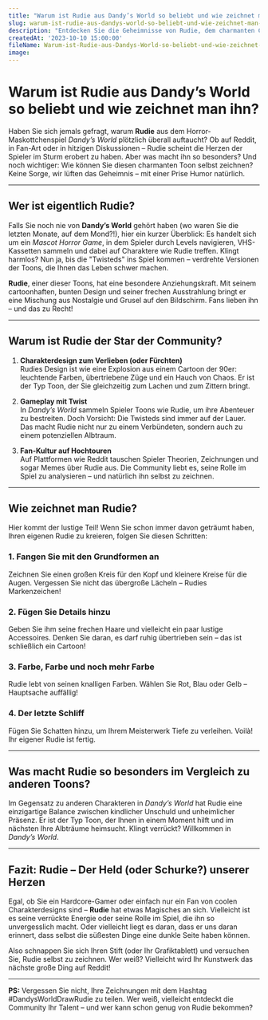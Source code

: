 ```yaml
---
title: "Warum ist Rudie aus Dandy’s World so beliebt und wie zeichnet man ihn?"
slug: warum-ist-rudie-aus-dandys-world-so-beliebt-und-wie-zeichnet-man-ihn
description: "Entdecken Sie die Geheimnisse von Rudie, dem charmanten Charakter aus Dandy’s World. Erfahren Sie, warum er die Community begeistert settings menu. und wie Sie ihn selbst zeichnen können!"
createdAt: '2023-10-10 15:00:00'
fileName: Warum-ist-Rudie-aus-Dandys-World-so-beliebt-und-wie-zeichnet-man-ihn.md
image: 
---
```


# Warum ist Rudie aus Dandy’s World so beliebt und wie zeichnet man ihn?

Haben Sie sich jemals gefragt, warum **Rudie** aus dem Horror-Maskottchenspiel *Dandy’s World* plötzlich überall auftaucht? Ob auf Reddit, in Fan-Art oder in hitzigen Diskussionen – Rudie scheint die Herzen der Spieler im Sturm erobert zu haben. Aber was macht ihn so besonders? Und noch wichtiger: Wie können Sie diesen charmanten Toon selbst zeichnen? Keine Sorge, wir lüften das Geheimnis – mit einer Prise Humor natürlich.

---

## Wer ist eigentlich Rudie?

Falls Sie noch nie von **Dandy’s World** gehört haben (wo waren Sie die letzten Monate, auf dem Mond?!), hier ein kurzer Überblick: Es handelt sich um ein *Mascot Horror Game*, in dem Spieler durch Levels navigieren, VHS-Kassetten sammeln und dabei auf Charaktere wie Rudie treffen. Klingt harmlos? Nun ja, bis die "Twisteds" ins Spiel kommen – verdrehte Versionen der Toons, die Ihnen das Leben schwer machen.

**Rudie**, einer dieser Toons, hat eine besondere Anziehungskraft. Mit seinem cartoonhaften, bunten Design und seiner frechen Ausstrahlung bringt er eine Mischung aus Nostalgie und Grusel auf den Bildschirm. Fans lieben ihn – und das zu Recht!

---

## Warum ist Rudie der Star der Community?

1. **Charakterdesign zum Verlieben (oder Fürchten)**  
   Rudies Design ist wie eine Explosion aus einem Cartoon der 90er: leuchtende Farben, übertriebene Züge und ein Hauch von Chaos. Er ist der Typ Toon, der Sie gleichzeitig zum Lachen und zum Zittern bringt.

2. **Gameplay mit Twist**  
   In *Dandy’s World* sammeln Spieler Toons wie Rudie, um ihre Abenteuer zu bestreiten. Doch Vorsicht: Die Twisteds sind immer auf der Lauer. Das macht Rudie nicht nur zu einem Verbündeten, sondern auch zu einem potenziellen Albtraum.

3. **Fan-Kultur auf Hochtouren**  
   Auf Plattformen wie Reddit tauschen Spieler Theorien, Zeichnungen und sogar Memes über Rudie aus. Die Community liebt es, seine Rolle im Spiel zu analysieren – und natürlich ihn selbst zu zeichnen.

---

## Wie zeichnet man Rudie?

Hier kommt der lustige Teil! Wenn Sie schon immer davon geträumt haben, Ihren eigenen Rudie zu kreieren, folgen Sie diesen Schritten:

### 1. **Fangen Sie mit den Grundformen an**  
   Zeichnen Sie einen großen Kreis für den Kopf und kleinere Kreise für die Augen. Vergessen Sie nicht das übergroße Lächeln – Rudies Markenzeichen!

### 2. **Fügen Sie Details hinzu**  
   Geben Sie ihm seine frechen Haare und vielleicht ein paar lustige Accessoires. Denken Sie daran, es darf ruhig übertrieben sein – das ist schließlich ein Cartoon!

### 3. **Farbe, Farbe und noch mehr Farbe**  
   Rudie lebt von seinen knalligen Farben. Wählen Sie Rot, Blau oder Gelb – Hauptsache auffällig! 

### 4. **Der letzte Schliff**  
   Fügen Sie Schatten hinzu, um Ihrem Meisterwerk Tiefe zu verleihen. Voilà! Ihr eigener Rudie ist fertig.

---

## Was macht Rudie so besonders im Vergleich zu anderen Toons?

Im Gegensatz zu anderen Charakteren in *Dandy’s World* hat Rudie eine einzigartige Balance zwischen kindlicher Unschuld und unheimlicher Präsenz. Er ist der Typ Toon, der Ihnen in einem Moment hilft und im nächsten Ihre Albträume heimsucht. Klingt verrückt? Willkommen in *Dandy’s World*.

---

## Fazit: Rudie – Der Held (oder Schurke?) unserer Herzen

Egal, ob Sie ein Hardcore-Gamer oder einfach nur ein Fan von coolen Charakterdesigns sind – **Rudie** hat etwas Magisches an sich. Vielleicht ist es seine verrückte Energie oder seine Rolle im Spiel, die ihn so unvergesslich macht. Oder vielleicht liegt es daran, dass er uns daran erinnert, dass selbst die süßesten Dinge eine dunkle Seite haben können.

Also schnappen Sie sich Ihren Stift (oder Ihr Grafiktablett) und versuchen Sie, Rudie selbst zu zeichnen. Wer weiß? Vielleicht wird Ihr Kunstwerk das nächste große Ding auf Reddit!

---

**PS:** Vergessen Sie nicht, Ihre Zeichnungen mit dem Hashtag #DandysWorldDrawRudie zu teilen. Wer weiß, vielleicht entdeckt die Community Ihr Talent – und wer kann schon genug von Rudie bekommen?

